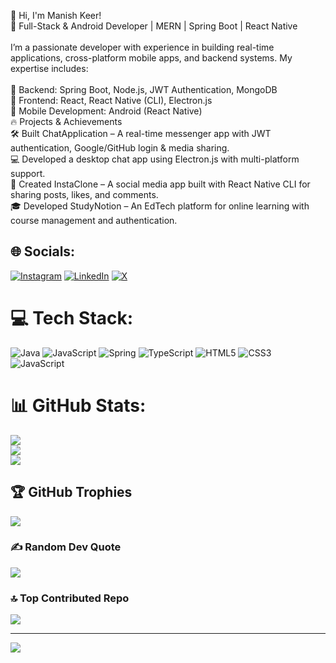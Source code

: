 👋 Hi, I'm Manish Keer!<br>🚀 Full-Stack & Android Developer | MERN | Spring Boot | React Native<br><br>I’m a passionate developer with experience in building real-time applications, cross-platform mobile apps, and backend systems. My expertise includes:<br><br>🔹 Backend: Spring Boot, Node.js, JWT Authentication, MongoDB<br>🔹 Frontend: React, React Native (CLI), Electron.js<br>🔹 Mobile Development: Android (React Native)<br>🔥 Projects & Achievements<br>🛠 Built ChatApplication – A real-time messenger app with JWT authentication, Google/GitHub login & media sharing.<br>💻 Developed a desktop chat app using Electron.js with multi-platform support.<br>📱 Created InstaClone – A social media app built with React Native CLI for sharing posts, likes, and comments.<br>🎓 Developed StudyNotion – An EdTech platform for online learning with course management and authentication.

## 🌐 Socials:

[![Instagram](https://img.shields.io/badge/Instagram-%23E4405F.svg?logo=Instagram&logoColor=white)](https://instagram.com/manish_keer19) [![LinkedIn](https://img.shields.io/badge/LinkedIn-%230077B5.svg?logo=linkedin&logoColor=white)](https://linkedin.com/in/manish-keer19) [![X](https://img.shields.io/badge/X-black.svg?logo=X&logoColor=white)](https://x.com/manishkeer_19)

# 💻 Tech Stack:

![Java](https://img.shields.io/badge/java-%23ED8B00.svg?style=for-the-badge&logo=openjdk&logoColor=white) ![JavaScript](https://img.shields.io/badge/javascript-%23323330.svg?style=for-the-badge&logo=javascript&logoColor=%23F7DF1E) ![Spring](https://img.shields.io/badge/spring-%236DB33F.svg?style=for-the-badge&logo=spring&logoColor=white) ![TypeScript](https://img.shields.io/badge/typescript-%23007ACC.svg?style=for-the-badge&logo=typescript&logoColor=white) ![HTML5](https://img.shields.io/badge/html5-%23E34F26.svg?style=for-the-badge&logo=html5&logoColor=white) ![CSS3](https://img.shields.io/badge/css3-%231572B6.svg?style=for-the-badge&logo=css3&logoColor=white) ![JavaScript](https://img.shields.io/badge/javascript-%23323330.svg?style=for-the-badge&logo=javascript&logoColor=%23F7DF1E)

# 📊 GitHub Stats:

![](https://github-readme-stats.vercel.app/api?username=Manish-keer19&theme=radical&hide_border=false&include_all_commits=true&count_private=true)<br/>
![](https://github-readme-streak-stats.herokuapp.com/?user=Manish-keer19&theme=radical&hide_border=false)<br/>
![](https://github-readme-stats.vercel.app/api/top-langs/?username=Manish-keer19&theme=radical&hide_border=false&include_all_commits=true&count_private=true&layout=compact)

## 🏆 GitHub Trophies

![](https://github-profile-trophy.vercel.app/?username=Manish-keer19&theme=radical&no-frame=false&no-bg=false&margin-w=4)

### ✍️ Random Dev Quote

![](https://quotes-github-readme.vercel.app/api?type=horizontal&theme=radical)

### 🔝 Top Contributed Repo

![](https://github-contributor-stats.vercel.app/api?username=Manish-keer19&limit=5&theme=dark&combine_all_yearly_contributions=true)

---

[![](https://visitcount.itsvg.in/api?id=Manish-keer19&icon=2&color=0)](https://visitcount.itsvg.in)

